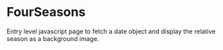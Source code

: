 # FourSeasons
Entry level javascript page to fetch a date object and display the relative season as a background image. 
